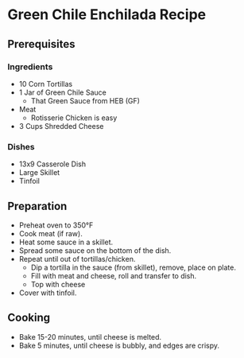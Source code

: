 # Green Chile Enchilada Recipe
## Prerequisites
### Ingredients
- 10 Corn Tortillas
- 1 Jar of Green Chile Sauce
  - That Green Sauce from HEB (GF)
- Meat
  - Rotisserie Chicken is easy
- 3 Cups Shredded Cheese

### Dishes
- 13x9 Casserole Dish
- Large Skillet
- Tinfoil

## Preparation
- Preheat oven to 350°F
- Cook meat (if raw).
- Heat some sauce in a skillet.
- Spread some sauce on the bottom of the dish.
- Repeat until out of tortillas/chicken.
  - Dip a tortilla in the sauce (from skillet), remove, place on plate.
  - Fill with meat and cheese, roll and transfer to dish.
  - Top with cheese
- Cover with tinfoil.

## Cooking
- Bake 15-20 minutes, until cheese is melted.
- Bake 5 minutes, until cheese is bubbly, and edges are crispy.
